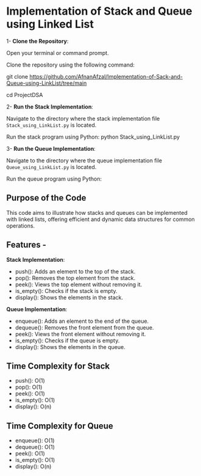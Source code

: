 # Implementation of Stack and Queue using Linked List

1- **Clone the Repository**:

Open your terminal or command prompt.

Clone the repository using the following command:

git clone https://github.com/AfnanAfzal/Implementation-of-Sack-and-Queue-using-LinkList/tree/main

cd ProjectDSA

2- **Run the Stack Implementation**:

Navigate to the directory where the stack implementation file `Stack_using_LinkList.py` is located.

Run the stack program using Python:
python Stack_using_LinkList.py

3- **Run the Queue Implementation**:

Navigate to the directory where the queue implementation file `Queue_using_LinkList.py` is located.

Run the queue program using Python:

## Purpose of the Code

This code aims to illustrate how stacks and queues can be implemented with linked lists, offering efficient and dynamic data structures for common operations.

## Features -
**Stack Implementation**:
- push(): Adds an element to the top of the stack.
- pop(): Removes the top element from the stack.
- peek(): Views the top element without removing it.
- is_empty(): Checks if the stack is empty.
- display(): Shows the elements in the stack.

**Queue Implementation**:
- enqueue(): Adds an element to the end of the queue.
- dequeue(): Removes the front element from the queue.
- peek(): Views the front element without removing it.
- is_empty(): Checks if the queue is empty.
- display(): Shows the elements in the queue.

## Time Complexity for Stack
- push(): O(1)
- pop(): O(1)
- peek(): O(1)
- is_empty(): O(1)
- display(): O(n)

## Time Complexity for Queue
- enqueue(): O(1)
- dequeue(): O(1)
- peek(): O(1)
- is_empty(): O(1)
- display(): O(n)
